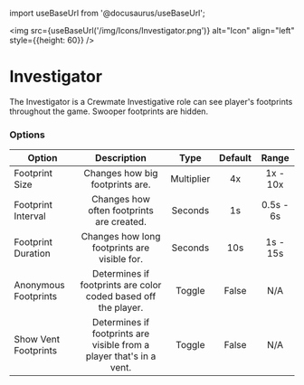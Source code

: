 import useBaseUrl from '@docusaurus/useBaseUrl';

<img src={useBaseUrl('/img/Icons/Investigator.png')} alt="Icon" align="left" style={{height: 60}} />
# Investigator

The Investigator is a Crewmate Investigative role can see player's footprints throughout the game. Swooper footprints are hidden.

### Options

| Option | Description | Type | Default | Range |
|----------|:-----------------:|:------:|:------:|:------:|
| Footprint Size | Changes how big footprints are. | Multiplier | 4x | 1x - 10x |
| Footprint Interval | Changes how often footprints are created. | Seconds | 1s | 0.5s - 6s |
| Footprint Duration | Changes how long footprints are visible for. | Seconds | 10s | 1s - 15s |
| Anonymous Footprints | Determines if footprints are color coded based off the player. | Toggle | False | N/A |
| Show Vent Footprints | Determines if footprints are visible from a player that's in a vent. | Toggle | False | N/A |
